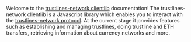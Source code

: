 Welcome to the [trustlines-network clientlib](https://github.com/trustlines-network/clientlib) documentation! The trustlines-network clientlib is a Javascript library which enables you to interact with the [trustlines-network protocol](https://trustlines.network). At the current stage it provides features such as establishing and managing trustlines, doing trustline and ETH transfers, retrieving information about currency networks and more. 
